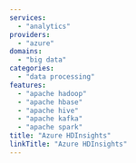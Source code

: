 ```yaml
---
services:
  - "analytics"
providers:
  - "azure"
domains:
  - "big data"
categories:
  - "data processing"
features:
  - "apache hadoop"
  - "apache hbase"
  - "apache hive"
  - "apache kafka"
  - "apache spark"
title: "Azure HDInsights"
linkTitle: "Azure HDInsights"
---
```

